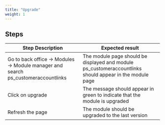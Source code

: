 ```yaml
---
title: "Upgrade"
weight: 1
---
```

## Steps
| Step Description | Expected result |
| ----- | ----- |
| Go to back office -> Modules -> Module manager and search ps_customeraccountlinks | The module page should be displayed and module ps_customeraccountlinks should appear in the module page |
| Click on upgrade | The message should appear in green to indicate that the module is upgraded |
| Refresh the page | The module should be upgraded to the last version |
